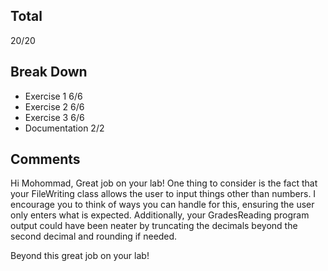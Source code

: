 ## Total ##
20/20

## Break Down ##
* Exercise 1 6/6
* Exercise 2 6/6
* Exercise 3 6/6
* Documentation 2/2

## Comments ##
Hi Mohommad,
Great job on your lab!
One thing to consider is the fact that your FileWriting class allows the user to input things other than numbers. I encourage you to think of ways you can handle for this, ensuring the user only enters what is expected.
Additionally, your GradesReading program output could have been neater by truncating the decimals beyond the second decimal and rounding if needed.

Beyond this great job on your lab!

